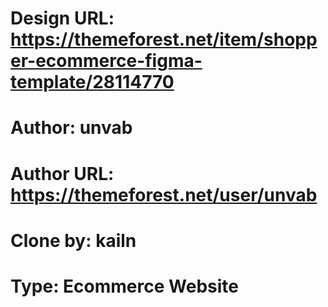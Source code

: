 # Design URL: https://themeforest.net/item/shopper-ecommerce-figma-template/28114770
# Author: unvab
# Author URL: https://themeforest.net/user/unvab
# Clone by: kailn
# Type: Ecommerce Website